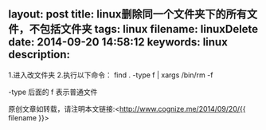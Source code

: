layout: post
title: linux删除同一个文件夹下的所有文件，不包括文件夹
tags: linux
filename: linuxDelete
date: 2014-09-20 14:58:12
keywords: linux
description:
---
1.进入改文件夹
2.执行以下命令：
find . -type f | xargs /bin/rm -f

-type 后面的 f 表示普通文件

原创文章如转载，请注明本文链接:<http://www.cognize.me/2014/09/20/{{ filename }}>